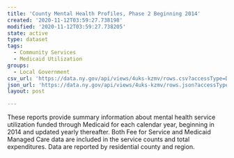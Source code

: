 ```yaml
---
title: 'County Mental Health Profiles, Phase 2 Beginning 2014'
created: '2020-11-12T03:59:27.738198'
modified: '2020-11-12T03:59:27.738205'
state: active
type: dataset
tags:
  - Community Services
  - Medicaid Utilization
groups:
  - Local Government
csv_url: 'https://data.ny.gov/api/views/4uks-kzmv/rows.csv?accessType=DOWNLOAD'
json_url: 'https://data.ny.gov/api/views/4uks-kzmv/rows.json?accessType=DOWNLOAD'
layout: post

---
```

These reports provide summary information about mental health service utilization funded through Medicaid for each calendar year, beginning in 2014 and updated yearly thereafter.  Both Fee for Service and Medicaid Managed Care data are included in the service counts and total expenditures.  Data are reported by residential county and region.
